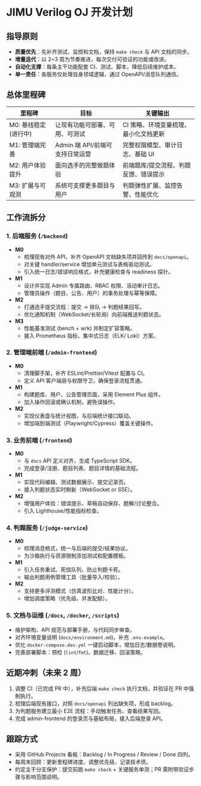 # JIMU Verilog OJ 开发计划

## 指导原则
- **质量优先**：先补齐测试、监控和文档，保持 `make check` 与 API 文档的同步。
- **增量迭代**：以 2~3 周为节奏推进，每次交付可验证的功能或改进。
- **自动化支撑**：每条主干功能配套 CI、测试、脚本，降低后续维护成本。
- **单一责任**：各服务仅处理自身领域逻辑，通过 OpenAPI/消息队列通信。

## 总体里程碑
| 里程碑 | 目标 | 关键输出 |
| --- | --- | --- |
| M0: 基线稳定 (进行中) | 让现有功能可部署、可用、可测试 | CI 策略、环境变量梳理、最小化文档更新 |
| M1: 管理端完善 | Admin 端 API/前端可支持日常运营 | 完整权限模型、审计日志、基础 UI |
| M2: 用户体验提升 | 面向选手的完整做题体验 | 前端题库/提交流程、判题反馈、错误提示 |
| M3: 扩展与可观测 | 系统可支撑更多题目与用户 | 判题弹性扩展、监控告警、性能优化 |

## 工作流拆分

### 1. 后端服务 (`/backend`)
- **M0**
  - 梳理现有对外 API，补齐 OpenAPI 文档缺失项并回传到 `docs/openapi`。
  - 对关键 handler/service 增加单元测试与表格驱动测试。
  - 引入统一日志/错误响应格式，补充健康检查与 readiness 探针。
- **M1**
  - 设计并实现 Admin 专属路由、RBAC 权限、活动审计日志。
  - 管理员操作（题目、公告、用户）的事务处理与幂等保障。
- **M2**
  - 打通选手提交流程：提交 → 排队 → 判题结果回写。
  - 优化通知机制（WebSocket/长轮询）向前端推送判题状态。
- **M3**
  - 性能基准测试 (bench + wrk) 并制定扩容策略。
  - 接入 Prometheus 指标、集中式日志（ELK/ Loki）方案。

### 2. 管理端前端 (`/admin-frontend`)
- **M0**
  - 清理脚手架，补齐 ESLint/Prettier/Vitest 配置与 CI。
  - 定义 API 客户端层与权限守卫，确保登录流程贯通。
- **M1**
  - 构建题库、用户、公告管理页面，采用 Element Plus 组件。
  - 加入操作回滚或确认机制，避免误操作。
- **M2**
  - 实现仪表盘与统计视图，与后端统计接口联动。
  - 增加端到端测试（Playwright/Cypress）覆盖关键操作。

### 3. 业务前端 (`/frontend`)
- **M0**
  - 与 `docs` API 定义对齐，生成 TypeScript SDK。
  - 完成登录/注册、题目列表、题目详情的基础流程。
- **M1**
  - 实现代码编辑、测试数据展示、提交记录页。
  - 接入判题状态实时刷新（WebSocket or SSE）。
- **M2**
  - 增强用户体验：错误提示、草稿自动保存、题解/讨论整合。
  - 引入 Lighthouse/性能指标检查。

### 4. 判题服务 (`/judge-service`)
- **M0**
  - 梳理消息格式，统一与后端的提交/结果协议。
  - 为沙箱执行与资源限制添加测试和配置模板。
- **M1**
  - 引入任务重试、死信队列、防止判题卡死。
  - 输出判题用例管理工具（批量导入/校验）。
- **M2**
  - 支持更多评测模式（仿真波形比对、性能计分）。
  - 增加调度策略（优先级、并发配额）。

### 5. 文档与运维 (`/docs`, `/docker`, `/scripts`)
- 维护架构、API 规范与部署手册，与代码同步审查。
- 对齐环境变量说明 (`docs/environment.md`)，补充 `.env.example`。
- 优化 `docker-compose.dev.yml` 一键启动脚本，增加日志/数据卷说明。
- 完善部署脚本：预检 (`lint`/`fmt`)、数据迁移、回滚策略。

## 近期冲刺（未来 2 周）
1. 调整 CI（已完成 PR 中），补充后端 `make check` 执行文档，并验证在 PR 中强制执行。
2. 梳理后端现有接口，对照 `docs/openapi` 列出缺失项，形成 backlog。
3. 为判题服务建立最小 E2E 流程：手动触发任务、查看结果写回。
4. 完成 admin-frontend 的登录页与基础布局，接入后端登录 API。

## 跟踪方式
- 采用 GitHub Projects 看板：Backlog / In Progress / Review / Done 四列。
- 每周末回顾：更新里程碑进度、调整优先级、记录技术债。
- 约定主干分支保护：提交前跑 `make check` + 关键服务单测；PR 需附带验证步骤与影响范围说明。
